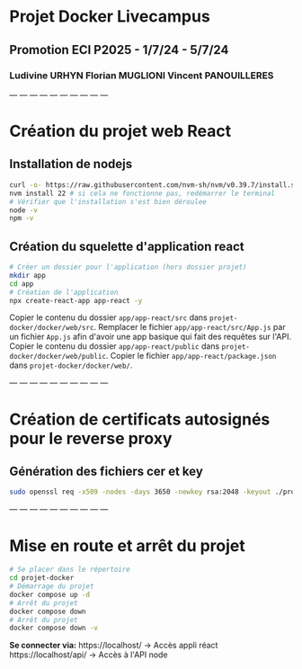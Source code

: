 # Projet Docker Livecampus
## Promotion ECI P2025 - 1/7/24 - 5/7/24
###               Ludivine URHYN  Florian MUGLIONI    Vincent PANOUILLERES 


— — — — — — — — — —

# Création du projet web React

## Installation de nodejs

```bash
curl -o- https://raw.githubusercontent.com/nvm-sh/nvm/v0.39.7/install.sh | bash
nvm install 22 # si cela ne fonctionne pas, redémarrer le terminal
# Vérifier que l'installation s'est bien déroulee
node -v
npm -v
```

## Création du squelette d'application react

```bash
# Créer un dossier pour l'application (hors dossier projet)
mkdir app
cd app
# Création de l'application
npx create-react-app app-react -y
```

Copier le contenu du dossier `app/app-react/src` dans `projet-docker/docker/web/src`.
Remplacer le fichier `app/app-react/src/App.js` par un fichier `App.js` afin d'avoir une app basique qui fait des requêtes sur l'API.
Copier le contenu du dossier `app/app-react/public` dans `projet-docker/docker/web/public`.
Copier le fichier `app/app-react/package.json` dans `projet-docker/docker/web/`.

— — — — — — — — — —

# Création de certificats autosignés pour le reverse proxy

## Génération des fichiers cer et key

```bash
sudo openssl req -x509 -nodes -days 3650 -newkey rsa:2048 -keyout ./proxy/docker-projet.key -out ./proxy/docker-projet.crt -config ./proxy/docker-projet-cert.conf -passin pass:YourStrongPassword
```

— — — — — — — — — —

# Mise en route et arrêt du projet

```bash
# Se placer dans le répertoire
cd projet-docker
# Démarrage du projet
docker compose up -d
# Arrêt du projet
docker compose down
# Arrêt du projet
docker compose down -v
```

**Se connecter via:**
    https://localhost/ -> Accès appli réact
    https://localhost/api/ -> Accès à l'API node

